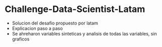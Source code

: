 # Challenge-Data-Scientist-Latam
 - Solucion del desafio propuesto por latam
 - Explicacion paso a paso
 - Se ahreharon variables sinteticas y analisis de todas las variables, sin graficos
